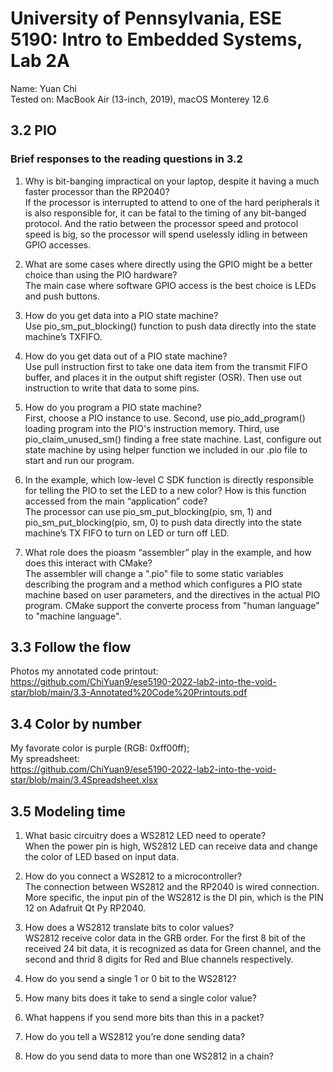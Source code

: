 # University of Pennsylvania, ESE 5190: Intro to Embedded Systems, Lab 2A

   Name: Yuan Chi<br>
   Tested on: MacBook Air (13-inch, 2019), macOS Monterey 12.6

## 3.2 PIO

### Brief responses to the reading questions in 3.2
1. Why is bit-banging impractical on your laptop, despite it having a much faster processor than the RP2040?<br>
If the processor is interrupted to attend to one of the hard peripherals it is also responsible for, it can be fatal to the timing of any bit-banged protocol. And the ratio between the processor speed and protocol speed is big, so the processor will spend uselessly idling in between GPIO accesses.

2. What are some cases where directly using the GPIO might be a better choice than using the PIO hardware?<br>
The main case where software GPIO access is the best choice is LEDs and push buttons.

3. How do you get data into a PIO state machine?<br>
Use pio_sm_put_blocking() function to push data directly into the state machine’s TXFIFO.

4. How do you get data out of a PIO state machine?<br>
Use pull instruction first to take one data item from the transmit FIFO buffer, and places it in the output shift register (OSR). Then use out instruction  to write that data to some pins.

5. How do you program a PIO state machine?<br>
First, choose a PIO instance to use. Second, use pio_add_program() loading program into the PIO's instruction memory. Third, use pio_claim_unused_sm() finding a free state machine. Last, configure out state machine by using helper function we included in our .pio file to start and run our program.

6. In the example, which low-level C SDK function is directly responsible for telling the PIO to set the LED to a new color? How is this function accessed from the main “application” code?<br>
The processor can use pio_sm_put_blocking(pio, sm, 1) and pio_sm_put_blocking(pio, sm, 0) to push data directly into the state machine’s TX FIFO to turn on LED or turn off LED.
7. What role does the pioasm “assembler” play in the example, and how does this interact with CMake?<br>
The assembler will change a ".pio" file to some static variables describing the program and a method which configures a PIO state machine based on user parameters, and the directives in the actual PIO program. CMake support the converte process from "human language" to "machine language".

## 3.3 Follow the flow

Photos my annotated code printout:<br>
https://github.com/ChiYuan9/ese5190-2022-lab2-into-the-void-star/blob/main/3.3-Annotated%20Code%20Printouts.pdf

## 3.4 Color by number

My favorate color is purple (RGB: 0xff00ff);<br>
My spreadsheet:<br>
https://github.com/ChiYuan9/ese5190-2022-lab2-into-the-void-star/blob/main/3.4Spreadsheet.xlsx

## 3.5 Modeling time

1. What basic circuitry does a WS2812 LED need to operate?<br>
When the power pin is high, WS2812 LED can receive data and change the color of LED based on input data.

2. How do you connect a WS2812 to a microcontroller?<br>
The connection between WS2812 and the RP2040 is wired connection. More specific, the input pin of the WS2812 is the DI pin, which is the PIN 12 on Adafruit Qt Py RP2040.

3. How does a WS2812 translate bits to color values?<br>
WS2812 receive color data in the GRB order. For the first 8 bit of the received 24 bit data, it is recognized as data for Green channel, and the second and thrid 8 digits for Red and Blue channels respectively.

4. How do you send a single 1 or 0 bit to the WS2812?<br>

5. How many bits does it take to send a single color value?

6. What happens if you send more bits than this in a packet?

7. How do you tell a WS2812 you’re done sending data?

8. How do you send data to more than one WS2812 in a chain?
